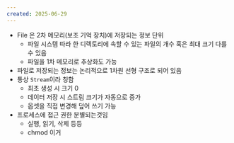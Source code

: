 ```yaml
---
created: 2025-06-29
---
```

- File 은 2차 메모리(보조 기억 장치)에 저장되는 정보 단위
	- 파일 시스템 따라 한 디렉토리에 속할 수 있는 파일의 개수 혹은 최대 크기 다를 수 있음
	- 파일을 1차 메모리로 추상화도 가능
- 파일로 저장되는 정보는 논리적으로 1차원 선형 구조로 되어 있음
- 통상 `Stream`이라 칭함
	- 최초 생성 시 크기 0
	- 데이터 저장 시 스트림 크기가 자동으로 증가
	- 옵셋을 직접 변경해 덮어 쓰기 가능
- 프로세스에 접근 권한 분별되는것임
	- 실행, 읽기, 삭제 등등
	- chmod 이거
